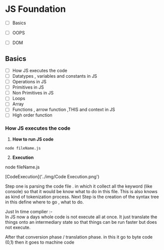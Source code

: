 ﻿# JS Foundation

- [ ] Basics
- [ ]  OOPS
- [ ]  DOM



## Basics
- [ ] How JS executes the code
- [ ] Datatypes , variables and constants in JS
- [ ]  Operations in JS
- [ ]  Primitives in JS
- [ ]  Non Primitives in JS
- [ ]   Loops
- [ ] Array
 - [ ] Functions , arrow function ,THIS and context in JS
 - [ ] High order function

### How JS executes the code

 1. **How to run JS code** 

  ```nodejs
  node fileName.js
  ```
 

 2. **Execution**

  node fileName.js

[CodeExecution]('../img/Code Execution.png')

Step one is parsing the code file . in which it collect all the keyword (like console)  so that it would be know what to do in this file. This is also knows as kind of tokenization process.
Next Step is the creation of the syntax tree in this define where to go , what to do.

Just In time complier :-  
In JS now a days whole code is not execute all at once. It just translate the things onto an intermediary state so that things can be run faster but does not execute.

After that conversion phase / translation phase.
in this it go to byte code (0,1) then it goes to machine code


